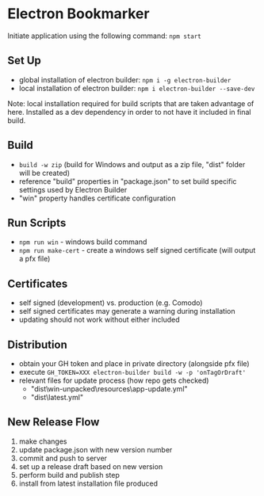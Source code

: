 # Electron Bookmarker

Initiate application using the following command: `npm start`

## Set Up

- global installation of electron builder: `npm i -g electron-builder`
- local installation of electron builder: `npm i electron-builder --save-dev`

Note: local installation required for build scripts that are taken advantage of here. Installed as a dev dependency in order to not have it included in final build.

## Build

- `build -w zip` (build for Windows and output as a zip file, "dist" folder will be created)
- reference "build" properties in "package.json" to set build specific settings used by Electron Builder
- "win" property handles certificate configuration

## Run Scripts

- `npm run win` - windows build command
- `npm run make-cert` - create a windows self signed certificate (will output a pfx file)

## Certificates

- self signed (development) vs. production (e.g. Comodo)
- self signed certificates may generate a warning during installation
- updating should not work without either included

## Distribution

- obtain your GH token and place in private directory (alongside pfx file)
- execute `GH_TOKEN=XXX electron-builder build -w -p 'onTagOrDraft'`
- relevant files for update process (how repo gets checked)
  - "dist\win-unpacked\resources\app-update.yml"
  - "dist\latest.yml"

## New Release Flow

1. make changes
2. update package.json with new version number
3. commit and push to server
4. set up a release draft based on new version
5. perform build and publish step
6. install from latest installation file produced
